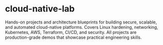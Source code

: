# cloud-native-lab
Hands-on projects and architecture blueprints for building secure, scalable, and automated cloud-native platforms. Covers Linux hardening, networking, Kubernetes, AWS, Terraform, CI/CD, and security. All projects are production-grade demos that showcase practical engineering skills.
